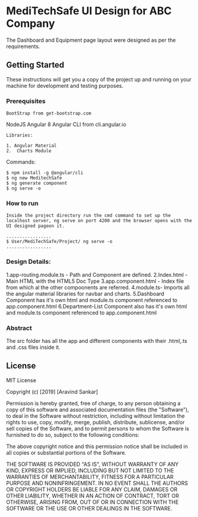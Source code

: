 # MediTechSafe UI Design for ABC Company
The Dashboard and Equipment page layout were designed as  per the requirements.

## Getting Started

These instructions will get you a copy of the project up and running on your machine for development and testing purposes. 

### Prerequisites

	BootStrap from get-bootstrap.com
  NodeJS
  Angular 8 
  Angular CLI from cli.angular.io
	
	Libraries:

	1. Angular Material
	2. 	Charts Module 

Commands:

	$ npm install -g @angular/cli  
	$ ng new MeditechSafe
	$ ng generate component
	$ ng serve -o


### How to run

	Inside the project directory run the cmd command to set up the localhost server, ng serve on port 4200 and the browser opens with the UI designed pageon it.
	
	.................
	$ User/MediTechSafe/Project/ ng serve -o
	.................	


### Design Details:


  1.app-routing.module.ts - Path and Component are defined.
  2.Index.html     - Main HTML with the HTML5 Doc Type
	3.app.component.html - Index file from which al the other compoonents are referred.
  4.module.ts- Imports all the angular material libraries for navbar and charts. 
  5.Dashboard Component has it's own html and module.ts component referenced to  app.component.html
  6.Department-List Component also has it's own html and module.ts component referenced to  app.component.html
  
  
  ### Abstract
  
  The src folder has all the app and different components with their .html,.ts and .css files inside it.
	


## License
MIT License

Copyright (c) [2019] [Aravind Sankar]

Permission is hereby granted, free of charge, to any person obtaining a copy
of this software and associated documentation files (the "Software"), to deal
in the Software without restriction, including without limitation the rights
to use, copy, modify, merge, publish, distribute, sublicense, and/or sell
copies of the Software, and to permit persons to whom the Software is
furnished to do so, subject to the following conditions:

The above copyright notice and this permission notice shall be included in all
copies or substantial portions of the Software.

THE SOFTWARE IS PROVIDED "AS IS", WITHOUT WARRANTY OF ANY KIND, EXPRESS OR
IMPLIED, INCLUDING BUT NOT LIMITED TO THE WARRANTIES OF MERCHANTABILITY,
FITNESS FOR A PARTICULAR PURPOSE AND NONINFRINGEMENT. IN NO EVENT SHALL THE
AUTHORS OR COPYRIGHT HOLDERS BE LIABLE FOR ANY CLAIM, DAMAGES OR OTHER
LIABILITY, WHETHER IN AN ACTION OF CONTRACT, TORT OR OTHERWISE, ARISING FROM,
OUT OF OR IN CONNECTION WITH THE SOFTWARE OR THE USE OR OTHER DEALINGS IN THE
SOFTWARE.
